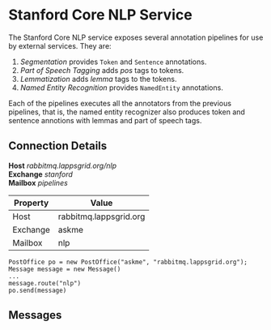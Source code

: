 # Stanford Core NLP Service

The Stanford Core NLP service exposes several annotation pipelines for use by external services. They are:

1. *Segmentation* provides `Token` and `Sentence` annotations.
1. *Part of Speech Tagging* adds *pos* tags to tokens.
1. *Lemmatization* adds *lemma* tags to the tokens.
1. *Named Entity Recognition* provides `NamedEntity` annotations. 

Each of the pipelines executes all the annotators from the previous pipelines, that is, the named entity recognizer also produces token and sentence annotions with lemmas and part of speech tags.
  

## Connection Details

**Host** *rabbitmq.lappsgrid.org/nlp*<br/>
**Exchange** *stanford*<br/>
**Mailbox** *pipelines*

| Property | Value |
|------|-----------------------|
| Host | rabbitmq.lappsgrid.org|
| Exchange | askme |
| Mailbox | nlp |


```
PostOffice po = new PostOffice("askme", "rabbitmq.lappsgrid.org");
Message message = new Message()
...
message.route("nlp")
po.send(message)
```

## Messages

